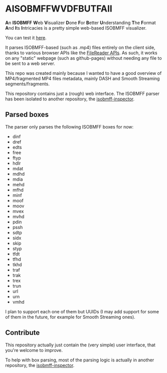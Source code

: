 # AISOBMFFWVDFBUTFAII ##########################################################

**A**n **ISOBMFF** **W**eb **V**isualizer **D**one **F**or **B**etter
**U**nderstanding **T**he **F**ormat **A**nd **I**ts **I**ntricacies is a pretty
simple web-based ISOBMFF visualizer.

You can test it [here](https://peaberberian.github.io/AISOBMFFWVDFBUTFAII/).

It parses ISOBMFF-based (such as .mp4) files entirely on the client side, thanks
to various browser APIs like the
[FileReader APIs](https://developer.mozilla.org/en-US/docs/Web/API/FileReader).
As such, it works on any "static" webpage (such as github-pages) without needing
any file to be sent to a web server.

This repo was created mainly because I wanted to have a good overview of
MP4/fragmented MP4 files metadata, mainly DASH and Smooth Streaming
segments/fragments.

This repository contains just a (rough) web interface.
The ISOBMFF parser has been isolated to another repository, the
[isobmff-inspector](https://github.com/peaBerberian/isobmff-inspector).



## Parsed boxes ################################################################

The parser only parses the following ISOBMFF boxes for now:
  - dinf
  - dref
  - edts
  - free
  - ftyp
  - hdlr
  - mdat
  - mdhd
  - mdia
  - mehd
  - mfhd
  - minf
  - moof
  - moov
  - mvex
  - mvhd
  - pdin
  - pssh
  - sdtp
  - sidx
  - skip
  - styp
  - tfdt
  - tfhd
  - tkhd
  - traf
  - trak
  - trex
  - trun
  - url
  - urn
  - vmhd

I plan to support each one of them but UUIDs (I may add support for some of them
in the future, for example for Smooth Streaming ones).



## Contribute ##################################################################

This repository actually just contain the (very simple) user interface, that
you're welcome to improve.

To help with box parsing, most of the parsing logic is actually in another
repository, the
[isobmff-inspector](https://github.com/peaBerberian/isobmff-inspector).
